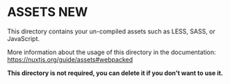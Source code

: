 # ASSETS NEW

This directory contains your un-compiled assets such as LESS, SASS, or JavaScript.

More information about the usage of this directory in the documentation:
https://nuxtjs.org/guide/assets#webpacked

**This directory is not required, you can delete it if you don't want to use it.**
